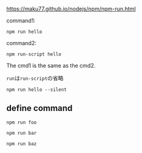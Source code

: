 https://maku77.github.io/nodejs/npm/npm-run.html

command1:

```
npm run hello
```

command2:

```
npm run-script hello
```

The cmd1 is the same as the cmd2.

`run`は`run-script`の省略

```
npm run hello --silent
```

## define command

```
npm run foo
```

```
npm run bar
```

```
npm run baz
```
